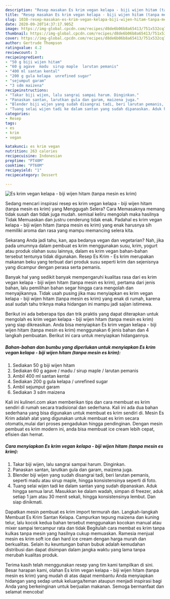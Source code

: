 ```yaml
---
description: "Resep masakan Es krim vegan kelapa - biji wijen hitam (tanpa mesin es krim) | Langkah Membuat Es krim vegan kelapa - biji wijen hitam (tanpa mesin es krim) Yang Lezat Sekali"
title: "Resep masakan Es krim vegan kelapa - biji wijen hitam (tanpa mesin es krim) | Langkah Membuat Es krim vegan kelapa - biji wijen hitam (tanpa mesin es krim) Yang Lezat Sekali"
slug: 1038-resep-masakan-es-krim-vegan-kelapa-biji-wijen-hitam-tanpa-mesin-es-krim-langkah-membuat-es-krim-vegan-kelapa-biji-wijen-hitam-tanpa-mesin-es-krim-yang-lezat-sekali
date: 2020-09-20T14:37:17.905Z
image: https://img-global.cpcdn.com/recipes/d8de6b06b8a65413/751x532cq70/es-krim-vegan-kelapa-biji-wijen-hitam-tanpa-mesin-es-krim-foto-resep-utama.jpg
thumbnail: https://img-global.cpcdn.com/recipes/d8de6b06b8a65413/751x532cq70/es-krim-vegan-kelapa-biji-wijen-hitam-tanpa-mesin-es-krim-foto-resep-utama.jpg
cover: https://img-global.cpcdn.com/recipes/d8de6b06b8a65413/751x532cq70/es-krim-vegan-kelapa-biji-wijen-hitam-tanpa-mesin-es-krim-foto-resep-utama.jpg
author: Gertrude Thompson
ratingvalue: 4.2
reviewcount: 3
recipeingredient:
- "50 g biji wijen hitam"
- "60 g agave  madu  sirup maple  larutan pemanis"
- "400 ml santan kental"
- "200 g gula kelapa  unrefined sugar"
- "sejumput garam"
- "3 sdm maizena"
recipeinstructions:
- "Takar biji wijen, lalu sangrai sampai harum. Dinginkan."
- "Panaskan santan, larutkan gula dan garam, maizena juga."
- "Blender biji wijen yang sudah disangrai tadi, beri larutan pemanis, seperti madu atau sirup maple, hingga konsistensinya seperti di foto."
- "Tuang selai wijen tadi ke dalam santan yang sudah dipanaskan. Aduk hingga semua larut. Masukkan ke dalam wadah, simpan di freezer, aduk setiap 1 jam atau 30 menit sekali, hingga konsistensinya lembut. Dan siap dinikmati."
categories:
- Resep
tags:
- es
- krim
- vegan

katakunci: es krim vegan 
nutrition: 263 calories
recipecuisine: Indonesian
preptime: "PT40M"
cooktime: "PT60M"
recipeyield: "1"
recipecategory: Dessert

---
```



![Es krim vegan kelapa - biji wijen hitam (tanpa mesin es krim)](https://img-global.cpcdn.com/recipes/d8de6b06b8a65413/751x532cq70/es-krim-vegan-kelapa-biji-wijen-hitam-tanpa-mesin-es-krim-foto-resep-utama.jpg)

Sedang mencari inspirasi resep es krim vegan kelapa - biji wijen hitam (tanpa mesin es krim) yang Menggugah Selera? Cara Memasaknya memang tidak susah dan tidak juga mudah. semisal keliru mengolah maka hasilnya Tidak Memuaskan dan justru cenderung tidak enak. Padahal es krim vegan kelapa - biji wijen hitam (tanpa mesin es krim) yang enak harusnya sih memiliki aroma dan rasa yang mampu memancing selera kita.

Sekarang Anda jadi tahu, kan, apa bedanya vegan dan vegetarian? Nah, jika pada umumnya dalam pembuat es krim menggunakan susu, krim, yogurt atau produk olahan susu lainnya, dalam es krim vegan bahan-bahan tersebut tentunya tidak digunakan. Resep Es Krim - Es krim merupakan makanan beku yang terbuat dari produk susu seperti krim dan sejenisnya yang dicampur dengan perasa serta pemanis.

Banyak hal yang sedikit banyak mempengaruhi kualitas rasa dari es krim vegan kelapa - biji wijen hitam (tanpa mesin es krim), pertama dari jenis bahan, lalu pemilihan bahan segar hingga cara mengolah dan menyajikannya. Tidak usah pusing jika mau menyiapkan es krim vegan kelapa - biji wijen hitam (tanpa mesin es krim) yang enak di rumah, karena asal sudah tahu triknya maka hidangan ini mampu jadi sajian istimewa.


Berikut ini ada beberapa tips dan trik praktis yang dapat diterapkan untuk mengolah es krim vegan kelapa - biji wijen hitam (tanpa mesin es krim) yang siap dikreasikan. Anda bisa menyiapkan Es krim vegan kelapa - biji wijen hitam (tanpa mesin es krim) menggunakan 6 jenis bahan dan 4 langkah pembuatan. Berikut ini cara untuk menyiapkan hidangannya.

<!--inarticleads1-->

##### Bahan-bahan dan bumbu yang diperlukan untuk menyiapkan Es krim vegan kelapa - biji wijen hitam (tanpa mesin es krim):

1. Sediakan 50 g biji wijen hitam
1. Sediakan 60 g agave / madu / sirup maple / larutan pemanis
1. Ambil 400 ml santan kental
1. Sediakan 200 g gula kelapa / unrefined sugar
1. Ambil sejumput garam
1. Sediakan 3 sdm maizena


Kali ini kulineri.com akan memberikan tips dan cara membuat es krim sendiri di rumah secara tradisional dan sederhana. Kali ini ada dua bahan sederhana yang bisa digunakan untuk membuat es krim sendiri di. Mesin Es Krim adalah alat yang digunakan untuk membuat es krim secara otomatis,mulai dari proses pengadukan hingga pendinginan. Dengan mesin pembuat es krim modern ini, anda bisa membuat ice cream lebih cepat, efisien dan hemat. 

<!--inarticleads2-->

##### Cara menyiapkan Es krim vegan kelapa - biji wijen hitam (tanpa mesin es krim):

1. Takar biji wijen, lalu sangrai sampai harum. Dinginkan.
1. Panaskan santan, larutkan gula dan garam, maizena juga.
1. Blender biji wijen yang sudah disangrai tadi, beri larutan pemanis, seperti madu atau sirup maple, hingga konsistensinya seperti di foto.
1. Tuang selai wijen tadi ke dalam santan yang sudah dipanaskan. Aduk hingga semua larut. Masukkan ke dalam wadah, simpan di freezer, aduk setiap 1 jam atau 30 menit sekali, hingga konsistensinya lembut. Dan siap dinikmati.


Dapatkan mesin pembuat es krim import termurah dan. Langkah-langkah Membuat Es Krim Santan Kelapa. Campurkan tepung maizena dan kuning telur, lalu kocok kedua bahan tersebut menggunakan kocokan manual atau mixer sampai tercampur rata dan tidak Begitulah cara membat es krim tanpa kulkas tanpa mesin yang hasilnya cukup memuaskan. Ramesia menjual mesin es krim soft ice dan hard ice cream dengan harga murah dan berkualitas. Selain itu keuntungan bahan bubuk adalah kemudahan distribusi dan dapat disimpan dalam jangka waktu yang lama tanpa merubah kualitas produk. 

Terima kasih telah menggunakan resep yang tim kami tampilkan di sini. Besar harapan kami, olahan Es krim vegan kelapa - biji wijen hitam (tanpa mesin es krim) yang mudah di atas dapat membantu Anda menyiapkan hidangan yang sedap untuk keluarga/teman ataupun menjadi inspirasi bagi Anda yang berkeinginan untuk berjualan makanan. Semoga bermanfaat dan selamat mencoba!
